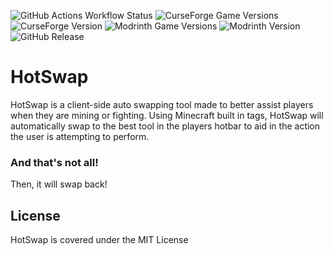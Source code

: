 ![GitHub Actions Workflow Status](https://img.shields.io/github/actions/workflow/status/SuperScary/HotSwap/build.yml)
![CurseForge Game Versions](https://img.shields.io/curseforge/game-versions/404217?logo=curseforge&label=CurseForge)
![CurseForge Version](https://img.shields.io/curseforge/v/404217?logo=curseforge)
![Modrinth Game Versions](https://img.shields.io/modrinth/game-versions/DzrFkrG2?logo=modrinth)
![Modrinth Version](https://img.shields.io/modrinth/v/DzrFkrG2?logo=modrinth)
![GitHub Release](https://img.shields.io/github/v/release/SuperScary/HotSwap)

# HotSwap
HotSwap is a client-side auto swapping tool made to better assist players when they are mining or fighting. Using Minecraft built in tags, HotSwap will automatically swap to the best tool in the players hotbar to aid in the action the user is attempting to perform.

### And that's not all!
Then, it will swap back!

## License
HotSwap is covered under the MIT License

